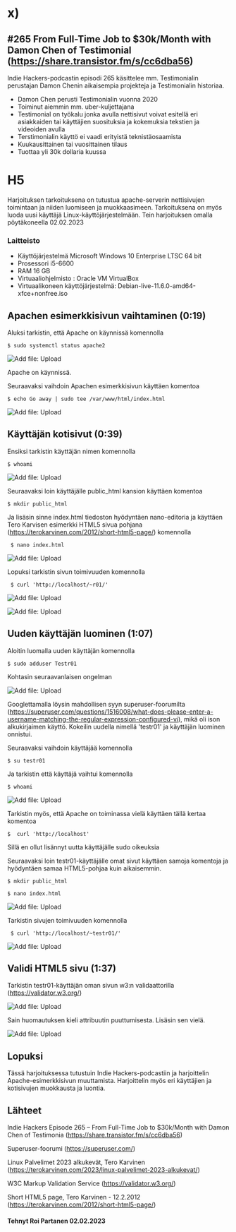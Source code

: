 # x)

 
 
 
 
## 	#265 From Full-Time Job to $30k/Month with Damon Chen of Testimonial (https://share.transistor.fm/s/cc6dba56)

  Indie Hackers-podcastin episodi 265 käsittelee mm. Testimonialin perustajan Damon Chenin aikaisempia projekteja ja Testimonialin historiaa.
  
* Damon Chen perusti Testimonialin vuonna 2020
* Toiminut aiemmin mm. uber-kuljettajana
* Testimonial on työkalu jonka avulla nettisivut voivat esitellä eri asiakkaiden tai käyttäjien suosituksia ja kokemuksia tekstien ja videoiden avulla
* Terstimonialin käyttö ei vaadi erityistä teknistäosaamista
* Kuukausittainen tai vuosittainen tilaus
* Tuottaa yli 30k dollaria kuussa
 


 # H5
 Harjoituksen tarkoituksena on tutustua apache-serverin nettisivujen toimintaan ja niiden luomiseen ja muokkaasimeen. Tarkoituksena on myös luoda uusi käyttäjä Linux-käyttöjärjestelmään. Tein harjoituksen omalla pöytäkoneella 02.02.2023
 

 
 
### Laitteisto
 
* Käyttöjärjestelmä	Microsoft Windows 10 Enterprise LTSC 64 bit
* Prosessori i5-6600
* RAM 16 GB
* Virtuaaliohjelmisto : Oracle VM VirtualBox
* Virtuaalikoneen käyttöjärjestelmä: Debian-live-11.6.0-amd64-xfce+nonfree.iso





## Apachen esimerkkisivun vaihtaminen (0:19)

Aluksi tarkistin, että Apache on käynnissä komennolla 

    $ sudo systemctl status apache2	
    
![Add file: Upload](/ss/aparun.png)
 
   Apache on käynnissä.
    
 Seuraavaksi vaihdoin Apachen esimerkkisivun käyttäen komentoa
   
    $ echo Go away | sudo tee /var/www/html/index.html
    
 ![Add file: Upload](/ss/goaway.PNG)   


## Käyttäjän kotisivut (0:39)

Ensiksi tarkistin käyttäjän nimen komennolla

    $ whoami
    
  ![Add file: Upload](/ss/whoami.PNG)  
  
  Seuraavaksi loin käyttäjälle public_html kansion käyttäen komentoa 
  
    $ mkdir public_html
    
  Ja lisäsin sinne index.html tiedoston hyödyntäen nano-editoria ja käyttäen Tero Karvisen esimerkki HTML5 sivua pohjana (https://terokarvinen.com/2012/short-html5-page/) komennolla
  
     $ nano index.html
  
  ![Add file: Upload](/ss/nanopage.PNG) 
  
  Lopuksi tarkistin sivun toimivuuden komennolla
  
     $ curl 'http://localhost/~r01/'
     
  ![Add file: Upload](/ss/curltesti.PNG) 
  
  ![Add file: Upload](/ss/thundertesti.PNG) 
 

## Uuden käyttäjän luominen (1:07)
  
Aloitin luomalla uuden käyttäjän komennolla

    $ sudo adduser Testr01
 
Kohtasin seuraavanlaisen ongelman

 ![Add file: Upload](/ss/ongelma.PNG) 
 
 Googlettamalla löysin mahdollisen syyn superuser-foorumilta (https://superuser.com/questions/1516008/what-does-please-enter-a-username-matching-the-regular-expression-configured-vi), mikä oli ison alkukirjaimen käyttö. Kokeilin uudella nimellä 'testr01' ja käyttäjän luominen onnistui.
 
 Seuraavaksi vaihdoin käyttäjää komennolla
 
    $ su testr01
    
 Ja tarkistin että käyttäjä vaihtui komennolla
 
    $ whoami
    
  ![Add file: Upload](/ss/whoamitest.PNG)   
  
 Tarkistin myös, että Apache on toiminassa vielä käyttäen tällä kertaa komentoa 
 
    $  curl 'http://localhost'
  
 Sillä en ollut lisännyt uutta käyttäjälle sudo oikeuksia
 
 Seuraavaksi loin testr01-käyttäjälle omat sivut käyttäen samoja komentoja ja hyödyntäen samaa HTML5-pohjaa kuin aikaisemmin.
 
    $ mkdir public_html
    
    $ nano index.html
    
  ![Add file: Upload](/ss/testr01page.PNG)  
  
  Tarkistin sivujen toimivuuden komennolla
  
     $ curl 'http://localhost/~testr01/'
     
  ![Add file: Upload](/ss/curltestir01.PNG)   
     

 ## Validi HTML5 sivu (1:37)
 
  Tarkistin testr01-käyttäjän oman sivun w3:n validaattorilla (https://validator.w3.org/)
 
  ![Add file: Upload](/ss/validointiw3.PNG) 
  
  Sain huomautuksen kieli attribuutin puuttumisesta. Lisäsin sen vielä.
  
  
![Add file: Upload](/ss/muutettutestr01.PNG) 



 ## Lopuksi 
 
 Tässä harjoituksessa tutustuin Indie Hackers-podcastiin ja harjoittelin Apache-esimerkkisivun muuttamista. Harjoittelin myös eri käyttäjien ja kotisivujen muokkausta ja luontia.
 
## Lähteet

Indie Hackers Episode 265 – From Full-Time Job to $30k/Month with Damon Chen of Testimonia (https://share.transistor.fm/s/cc6dba56)

Superuser-foorumi    (https://superuser.com/)

Linux Palvelimet 2023 alkukevät, Tero Karvinen (https://terokarvinen.com/2023/linux-palvelimet-2023-alkukevat/)

W3C Markup Validation Service  (https://validator.w3.org/)

Short HTML5 page, Tero Karvinen - 12.2.2012 (https://terokarvinen.com/2012/short-html5-page/)

#### Tehnyt Roi Partanen 02.02.2023
